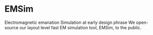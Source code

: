 # EMSim 
Electromagnetic emanation Simulation at early design phrase
We open-source our layout level fast EM simulation tool, EMSim, to the public. 
